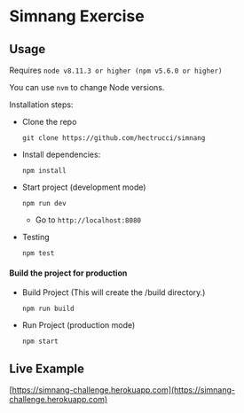 # Simnang Exercise


## Usage

Requires `node v8.11.3 or higher (npm v5.6.0 or higher)`

You can use `nvm` to change Node versions.


Installation steps:

- Clone the repo
  ```
  git clone https://github.com/hectrucci/simnang
  ```

- Install dependencies:
  ```
  npm install
  ```

- Start project (development mode)
  ```
  npm run dev
  ```

    - Go to `http://localhost:8080`

- Testing
  ```
  npm test
  ```


#### Build the project for production

- Build Project (This will create the /build directory.)
  ```
  npm run build
  ```


- Run Project (production mode)
  ```
  npm start
  ```

## Live Example

[https://simnang-challenge.herokuapp.com](https://simnang-challenge.herokuapp.com)